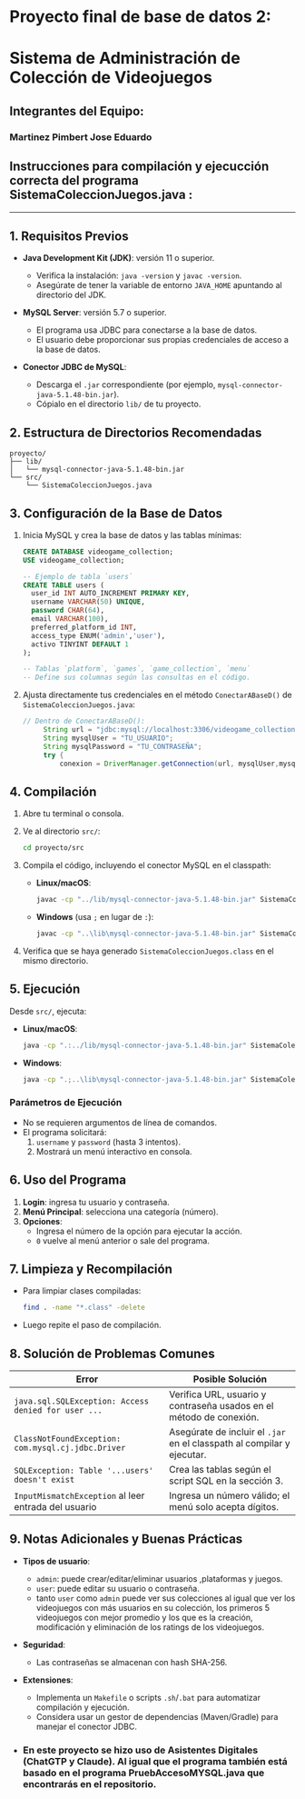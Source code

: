 # Proyecto final de base de datos 2:
# Sistema de Administración de Colección de Videojuegos
## Integrantes del Equipo:
### Martinez Pimbert Jose Eduardo

## Instrucciones para compilación y ejecucción correcta del programa SistemaColeccionJuegos.java :
---

## 1. Requisitos Previos

- **Java Development Kit (JDK)**: versión 11 o superior.
  - Verifica la instalación: `java -version` y `javac -version`.
  - Asegúrate de tener la variable de entorno `JAVA_HOME` apuntando al directorio del JDK.

- **MySQL Server**: versión 5.7 o superior.
  - El programa usa JDBC para conectarse a la base de datos.
  - El usuario debe proporcionar sus propias credenciales de acceso a la base de datos.

- **Conector JDBC de MySQL**:
  - Descarga el `.jar` correspondiente (por ejemplo, `mysql-connector-java-5.1.48-bin.jar`).
  - Cópialo en el directorio `lib/` de tu proyecto.

## 2. Estructura de Directorios Recomendadas

```
proyecto/
├── lib/
│   └── mysql-connector-java-5.1.48-bin.jar
└── src/
    └── SistemaColeccionJuegos.java
```

## 3. Configuración de la Base de Datos

1. Inicia MySQL y crea la base de datos y las tablas mínimas:
   ```sql
   CREATE DATABASE videogame_collection;
   USE videogame_collection;

   -- Ejemplo de tabla `users`
   CREATE TABLE users (
     user_id INT AUTO_INCREMENT PRIMARY KEY,
     username VARCHAR(50) UNIQUE,
     password CHAR(64),
     email VARCHAR(100),
     preferred_platform_id INT,
     access_type ENUM('admin','user'),
     activo TINYINT DEFAULT 1
   );

   -- Tablas `platform`, `games`, `game_collection`, `menu`
   -- Define sus columnas según las consultas en el código.
   ```

2. Ajusta directamente tus credenciales en el método `ConectarABaseD()` de `SistemaColeccionJuegos.java`:
   ```java
   // Dentro de ConectarABaseD():
        String url = "jdbc:mysql://localhost:3306/videogame_collection";
        String mysqlUser = "TU_USUARIO";
        String mysqlPassword = "TU_CONTRASEÑA";
        try {
            conexion = DriverManager.getConnection(url, mysqlUser,mysqlPassword);
   ```

## 4. Compilación

1. Abre tu terminal o consola.
2. Ve al directorio `src/`:
   ```bash
   cd proyecto/src
   ```
3. Compila el código, incluyendo el conector MySQL en el classpath:

   - **Linux/macOS**:
     ```bash
     javac -cp "../lib/mysql-connector-java-5.1.48-bin.jar" SistemaColeccionJuegos.java
     ```

   - **Windows** (usa `;` en lugar de `:`):
     ```bat
     javac -cp "..\lib\mysql-connector-java-5.1.48-bin.jar" SistemaColeccionJuegos.java
     ```

4. Verifica que se haya generado `SistemaColeccionJuegos.class` en el mismo directorio.

## 5. Ejecución

Desde `src/`, ejecuta:

- **Linux/macOS**:
  ```bash
  java -cp ".:../lib/mysql-connector-java-5.1.48-bin.jar" SistemaColeccionJuegos
  ```

- **Windows**:
  ```bat
  java -cp ".;..\lib\mysql-connector-java-5.1.48-bin.jar" SistemaColeccionJuegos
  ```

### Parámetros de Ejecución

- No se requieren argumentos de línea de comandos.
- El programa solicitará:
  1. `username` y `password` (hasta 3 intentos).
  2. Mostrará un menú interactivo en consola.

## 6. Uso del Programa

1. **Login**: ingresa tu usuario y contraseña.
2. **Menú Principal**: selecciona una categoría (número).
3. **Opciones**:
   - Ingresa el número de la opción para ejecutar la acción.
   - `0` vuelve al menú anterior o sale del programa.

## 7. Limpieza y Recompilación

- Para limpiar clases compiladas:
  ```bash
  find . -name "*.class" -delete
  ```
- Luego repite el paso de compilación.

## 8. Solución de Problemas Comunes

| Error                                                      | Posible Solución                                                  |
|------------------------------------------------------------|-------------------------------------------------------------------|
| `java.sql.SQLException: Access denied for user ...`        | Verifica URL, usuario y contraseña usados en el método de conexión. |
| `ClassNotFoundException: com.mysql.cj.jdbc.Driver`        | Asegúrate de incluir el `.jar` en el classpath al compilar y ejecutar. |
| `SQLException: Table '...users' doesn't exist`            | Crea las tablas según el script SQL en la sección 3.             |
| `InputMismatchException` al leer entrada del usuario       | Ingresa un número válido; el menú solo acepta dígitos.            |

## 9. Notas Adicionales y Buenas Prácticas

- **Tipos de usuario**:
  - `admin`: puede crear/editar/eliminar usuarios ,plataformas y juegos.
  - `user`: puede editar su usuario o contraseña.
  - tanto `user` como `admin` puede ver sus colecciones al igual que ver los videojuegos con más usuarios en su colección, los primeros 5 videojuegos con mejor promedio y los que es la creación, modificación y eliminación de los ratings de los videojuegos.

- **Seguridad**:
  - Las contraseñas se almacenan con hash SHA-256.

- **Extensiones**:
  - Implementa un `Makefile` o scripts `.sh`/`.bat` para automatizar compilación y ejecución.
  - Considera usar un gestor de dependencias (Maven/Gradle) para manejar el conector JDBC.

- ### En este proyecto se hizo uso de Asistentes Digitales (ChatGTP y Claude). Al igual que el programa también está basado en el programa PruebAccesoMYSQL.java que encontrarás en el repositorio.


